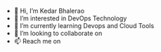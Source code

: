 - 👋 Hi, I’m Kedar Bhalerao
- 👀 I’m interested in DevOps Technology
- 🌱 I’m currently learning Devops and Cloud Tools
- 💞️ I’m looking to collaborate on 
- 📫 Reach me on  

<!---
kedar1704/kedar1704 is a ✨ special ✨ repository because its `README.md` (this file) appears on your GitHub profile.
You can click the Preview link to take a look at your changes.
--->
